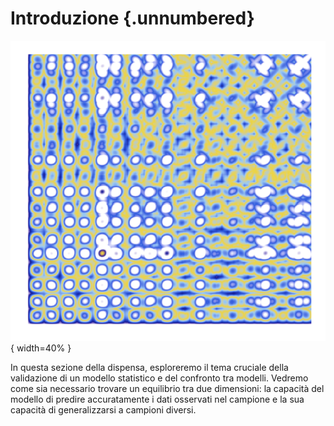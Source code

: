 # Introduzione {.unnumbered}

![](../../figures/art_4.png){ width=40% }

In questa sezione della dispensa, esploreremo il tema cruciale della validazione di un modello statistico e del confronto tra modelli. Vedremo come sia necessario trovare un equilibrio tra due dimensioni: la capacità del modello di predire accuratamente i dati osservati nel campione e la sua capacità di generalizzarsi a campioni diversi.
